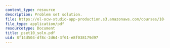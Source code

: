 ```yaml
---
content_type: resource
description: Problem set solution.
file: https://ol-ocw-studio-app-production.s3.amazonaws.com/courses/10-37-chemical-and-biological-reaction-engineering-spring-2007/8f14d504df8c2d643f61e8f038179d97_pset10_soln.pdf
file_type: application/pdf
resourcetype: Document
title: pset10_soln.pdf
uid: 8f14d504-df8c-2d64-3f61-e8f038179d97
---
```

